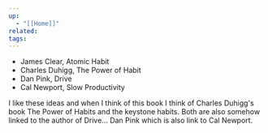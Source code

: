 ```yaml
---
up:
  - "[[Home]]"
related: 
tags:
---
```




 - James Clear,  Atomic Habit
 - Charles Duhigg, The Power of Habit
 - Dan Pink, Drive
 - Cal Newport, Slow Productivity

I like these ideas and when I think of this book I think of Charles Duhigg's book The Power of Habits and the keystone habits. Both are also somehow linked to the author of Drive… Dan Pink which is also link to Cal Newport. 